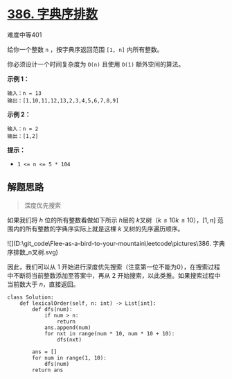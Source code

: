 # [386. 字典序排数](https://leetcode.cn/problems/lexicographical-numbers/)

难度中等401

给你一个整数 `n` ，按字典序返回范围 `[1, n]` 内所有整数。

你必须设计一个时间复杂度为 `O(n)` 且使用 `O(1)` 额外空间的算法。

 

**示例 1：**

```
输入：n = 13
输出：[1,10,11,12,13,2,3,4,5,6,7,8,9]
```

**示例 2：**

```
输入：n = 2
输出：[1,2]
```

 

**提示：**

- `1 <= n <= 5 * 104`





## 解题思路

> 深度优先搜索

如果我们将 $h$ 位的所有整数看做如下所示 $h$层的 $k$叉树（$k \le 10k≤10）$，$[1,n]$ 范围内的所有整数的字典序实际上就是这棵 $k$ 叉树的先序遍历顺序。

![](D:\git_code\Flee-as-a-bird-to-your-mountain\leetcode\pictures\386. 字典序排数_n叉树.svg)

因此，我们可以从 $1$ 开始进行深度优先搜索（注意第一位不能为0），在搜索过程中不断将当前整数添加至答案中，再从 $2$ 开始搜索，以此类推。如果搜索过程中当前数大于 $n$，直接返回。



```
class Solution:
    def lexicalOrder(self, n: int) -> List[int]:
        def dfs(num):
            if num > n:
                return
            ans.append(num)
            for nxt in range(num * 10, num * 10 + 10):
                dfs(nxt)

        ans = []
        for num in range(1, 10):
            dfs(num)
        return ans

```

  